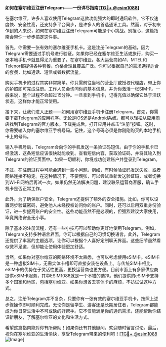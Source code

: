 **如何在塞尔维亚注册Telegram——一份详尽指南[[TG💪+ @esim1088](https://t.me/s/esim1088)]**

在塞尔维亚，许多人喜欢使用Telegram这款功能强大的即时通讯软件。它不仅速度快、安全性高，还支持多平台同步，是许多人的首选通讯工具。然而，对于初来乍到的人来说，如何在塞尔维亚注册Telegram可能是个小挑战。别担心，这篇指南会带你一步步搞定这件事。

首先，你需要一张有效的塞尔维亚手机卡。这是注册Telegram的基础，因为Telegram需要通过手机号进行验证。如果你已经在塞尔维亚生活或旅行，购买一张本地手机卡就显得尤为重要了。在塞尔维亚，各大运营商如A1、MTEL和Telenor都提供各种套餐，价格合理且覆盖广泛。你可以根据自己的需求选择适合的套餐，比如通话、短信或者数据流量。

购买手机卡的过程其实非常简单。你只需前往当地的营业厅或授权代理店，带上你的护照即可完成注册。工作人员会询问你的基本信息，并为你激活一张SIM卡。一般来说，整个过程不会超过15分钟。一旦拿到手机卡，记得充值以确保它处于活跃状态，这样你才能正常使用。

接下来，让我们进入正题——如何用塞尔维亚手机卡注册Telegram。首先，你需要下载Telegram的应用程序。无论是iOS还是Android系统，都可以轻松从应用商店找到Telegram的官方版本。下载完成后，打开应用并点击“注册”按钮。这时，你需要输入你的塞尔维亚手机号码。记住，这个号码必须是你刚刚购买的本地手机卡上的号码。

输入手机号后，Telegram会向你的手机发送一条验证码短信。由于你的手机卡已经激活，这条短信应该很快就能收到。查看短信内容，获取验证码，并将其输入到Telegram的验证页面中。如果一切顺利，你将成功创建账户并登录到Telegram。

不过，在注册过程中可能会遇到一些小问题。例如，有时候验证码发送失败，或者网络连接不稳定。在这种情况下，不要慌张，可以尝试重新发送验证码，或者切换到Wi-Fi网络后再试一次。如果仍然无法解决问题，建议联系运营商客服，确认手机卡是否正常工作。

此外，为了确保账户安全，Telegram还提供了额外的安全措施。比如，你可以设置两步验证密码，避免他人未经授权访问你的账户。同时，还可以启用双重身份验证，进一步提高账户的安全性。这些功能虽然不是必须的，但强烈建议大家使用，毕竟网络安全无小事。

除了基本的注册流程，还有一些小技巧可以帮助你更好地使用Telegram。例如，Telegram支持多种语言界面，你可以根据自己的习惯切换语言。此外，Telegram还提供了丰富的主题选项，让你可以根据个人喜好定制聊天界面。这些细节虽然看似微不足道，但却能让使用体验更加舒适。

当然，如果你对塞尔维亚的网络环境不太熟悉，也可以考虑使用eSIM卡。eSIM卡是一种虚拟SIM卡，无需实体卡槽即可直接安装在设备上。与传统SIM卡相比，eSIM卡的优势在于灵活性更高，更换运营商也更方便。目前市面上有多家供应商提供eSIM卡服务，其中ESIM1088就是一个不错的选择。他们提供的eSIM卡支持多个国家和地区，包括塞尔维亚。如果你想省去实体卡的麻烦，不妨试试这种方式。

总之，注册Telegram并不复杂，只要你有一张有效的塞尔维亚手机卡，按照上述步骤操作即可顺利完成。无论你是留学生、游客还是长期居住者，Telegram都能成为你日常生活中不可或缺的好帮手。它不仅能满足你的通讯需求，还能帮助你结识新朋友，了解塞尔维亚的文化和生活方式。

希望这篇指南能对你有所帮助！如果你还有其他疑问，欢迎随时留言讨论。最后，祝你在塞尔维亚的生活愉快，享受Telegram带来的便利吧！[[TG💪+ @esim1088](https://t.me/s/esim1088) ![Image](https://i.postimg.cc/4NQfJmqS/Snipaste-2025-05-13-00-14-12.png)]